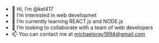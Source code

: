 - 👋 Hi, I’m @kel417
- 👀 I’m interested in web developmet
- 🌱 I’m currently learning REACT.js and NODE.js
- 💞️ I’m looking to collaborate with a team of web developers
- 📫 You can contact me at michaeloray1994@gmail.com

<!---
kel417/kel417 is a ✨ special ✨ repository because its `README.md` (this file) appears on your GitHub profile.
You can click the Preview link to take a look at your changes.
--->
